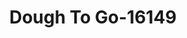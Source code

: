 ---
f_zip-code: 38829
f_state-code: MS
title: Dough To Go-16149
f_phone: 662-728-8248
f_city-only: Booneville
f_address: 600B North 2Nd Street Booneville
f_location-unique-id: '16149'
slug: dough-to-go-16149
updated-on: '2024-05-30T13:46:58.046Z'
created-on: '2024-05-30T13:36:59.803Z'
published-on: '2024-05-30T13:54:32.469Z'
f_city-state: cms/city/booneville-ms.md
f_company: cms/company/dough-to-go.md
f_state: cms/state/mississippi.md
layout: '[payday-loan].html'
tags: payday-loan
---